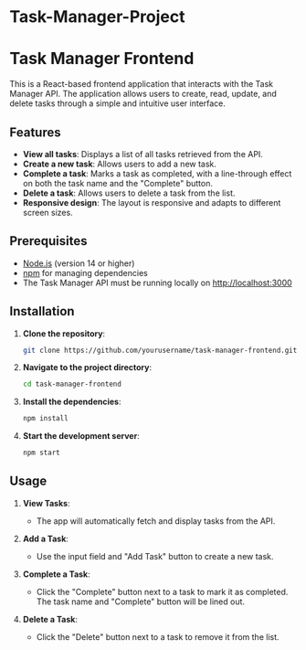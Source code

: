 # Task-Manager-Project

# Task Manager Frontend

This is a React-based frontend application that interacts with the Task Manager API. The application allows users to create, read, update, and delete tasks through a simple and intuitive user interface.

## Features

- **View all tasks**: Displays a list of all tasks retrieved from the API.
- **Create a new task**: Allows users to add a new task.
- **Complete a task**: Marks a task as completed, with a line-through effect on both the task name and the "Complete" button.
- **Delete a task**: Allows users to delete a task from the list.
- **Responsive design**: The layout is responsive and adapts to different screen sizes.

## Prerequisites

- [Node.js](https://nodejs.org/) (version 14 or higher)
- [npm](https://www.npmjs.com/) for managing dependencies
- The Task Manager API must be running locally on [http://localhost:3000](http://localhost:3000)

## Installation

1. **Clone the repository**:

   ```bash
   git clone https://github.com/yourusername/task-manager-frontend.git
   ```

2. **Navigate to the project directory**:

   ```bash
   cd task-manager-frontend
   ```

3. **Install the dependencies**:

   ```bash
   npm install
   ```

4. **Start the development server**:

   ```bash
   npm start
   ```

## Usage

1. **View Tasks**:
   - The app will automatically fetch and display tasks from the API.

2. **Add a Task**:
   - Use the input field and "Add Task" button to create a new task.

3. **Complete a Task**:
   - Click the "Complete" button next to a task to mark it as completed. The task name and "Complete" button will be lined out.

4. **Delete a Task**:
   - Click the "Delete" button next to a task to remove it from the list.
